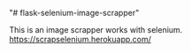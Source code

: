 "# flask-selenium-image-scrapper" 

This is an image scrapper works with selenium.
https://scrapselenium.herokuapp.com/
